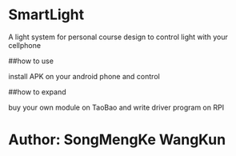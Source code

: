 # SmartLight
A light system for personal course design to control light with your cellphone

##how to use


install APK on your android phone and control

##how to expand

buy your own module on TaoBao and write driver program on RPI
# Author: SongMengKe WangKun
